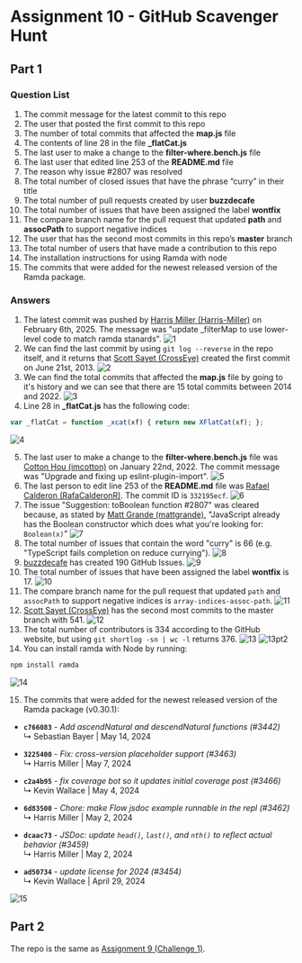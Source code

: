 # Assignment 10 - GitHub Scavenger Hunt

## Part 1

### Question List

1. The commit message for the latest commit to this repo
2. The user that posted the first commit to this repo
3. The number of total commits that affected the **map.js** file
4. The contents of line 28 in the file **_flatCat.js**
5. The last user to make a change to the **filter-where.bench.js** file
6. The last user that edited line 253 of the **README.md** file
7. The reason why issue #2807 was resolved
8. The total number of closed issues that have the phrase “curry” in their title
9. The total number of pull requests created by user **buzzdecafe**
10. The total number of issues that have been assigned the label **wontfix**
11. The compare branch name for the pull request that updated **path** and **assocPath** to support negative indices
12. The user that has the second most commits in this repo’s **master** branch
13. The total number of users that have made a contribution to this repo
14. The installation instructions for using Ramda with node
15. The commits that were added for the newest released version of the Ramda package.

### Answers

1. The latest commit was pushed by [Harris Miller (Harris-Miller)](https://github.com/Harris-Miller) on February 6th, 2025. The message was "update _filterMap to use lower-level code to match ramda stanards".
![1](images/1.png)
2. We can find the last commit by using `git log --reverse` in the repo itself, and it returns that [Scott Sayet (CrossEye)](https://github.com/CrossEye) created the first commit on June 21st, 2013.
![2](images/2.png)
3. We can find the total commits that affected the **map.js** file by going to it's history and we can see that there are 15 total commits between 2014 and 2022.
![3](images/3.png)
4. Line 28 in **_flatCat.js** has the following code:

```js
var _flatCat = function _xcat(xf) { return new XFlatCat(xf); };
```

![4](images/4.png)

5. The last user to make a change to the **filter-where.bench.js** file was [Cotton Hou (imcotton)](https://github.com/imcotton) on January 22nd, 2022. The commit message was "Upgrade and fixing up eslint-plugin-import".
![5](images/5.png)
6. The last person to edit line 253 of the **README.md** file was [Rafael Calderon (RafaCalderonR)](https://github.com/RafaCalderonR). The commit ID is `332195ecf`.
![6](images/6.png)
7. The issue "Suggestion: toBoolean function #2807" was cleared because, as stated by [Matt Grande (mattgrande)](https://github.com/mattgrande.git), "JavaScript already has the Boolean constructor which does what you're looking for: `Boolean(x)`"
![7](images/7.png)
8. The total number of issues that contain the word "curry" is 66 (e.g. "TypeScript fails completion on reduce currying").
![8](images/8.png)
9. [buzzdecafe](https://github.com/buzzdecafe) has created 190 GitHub Issues.
![9](images/9.png)
10. The total number of issues that have been assigned the label **wontfix** is 17.
![10](images/10.png)
11. The compare branch name for the pull request that updated `path` and `assocPath` to support negative indices is `array-indices-assoc-path`.
![11](images/11.png)
12. [Scott Sayet (CrossEye)](https://github.com/CrossEye) has the second most commits to the master branch with 541.
![12](images/12.png)
13. The total number of contributors is 334 according to the GitHub website, but using `git shortlog -sn | wc -l` returns 376.
![13](images/13.png)
![13pt2](images/13pt2.png)
14. You can install ramda with Node by running:

```bash
npm install ramda
```

![14](images/14.png)

15. The commits that were added for the newest released version of the Ramda package (v0.30.1):

- **`c766083`** - *Add ascendNatural and descendNatural functions (#3442)*  
  ↳ Sebastian Bayer | May 14, 2024

- **`3225400`** - *Fix: cross-version placeholder support (#3463)*  
  ↳ Harris Miller | May 7, 2024

- **`c2a4b95`** - *fix coverage bot so it updates initial coverage post (#3466)*  
  ↳ Kevin Wallace | May 4, 2024

- **`6d83500`** - *Chore: make Flow jsdoc example runnable in the repl (#3462)*  
  ↳ Harris Miller | May 2, 2024

- **`dcaac73`** - *JSDoc: update `head()`, `last()`, and `nth()` to reflect actual behavior (#3459)*  
  ↳ Harris Miller | May 2, 2024

- **`ad50734`** - *update license for 2024 (#3454)*  
  ↳ Kevin Wallace | April 29, 2024

![15](images/15.png)

## Part 2

The repo is the same as [Assignment 9 (Challenge 1)](https://github.com/bjaxqq/qBay).